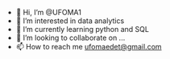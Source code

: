 - 👋 Hi, I’m @UFOMA1
- 👀 I’m interested in data analytics 
- 🌱 I’m currently learning python and SQL
- 💞️ I’m looking to collaborate on ...
- 📫 How to reach me ufomaedet@gmail.com 
<!---
UFOMA1/UFOMA1 is a ✨ special ✨ repository because its `README.md` (this file) appears on your GitHub profile.
You can click the Preview link to take a look at your changes.
--->
